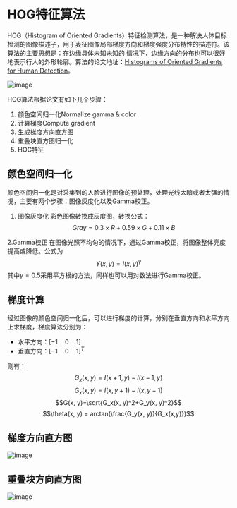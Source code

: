 # HOG特征算法

HOG（Histogram of Oriented Gradients）特征检测算法，是一种解决人体目标检测的图像描述子，用于表征图像局部梯度方向和梯度强度分布特性的描述符。该算法的主要思想是：在边缘具体未知未知的
情况下，边缘方向的分布也可以很好地表示行人的外形轮廓。算法的论文地址：[Histograms of Oriented Gradients for Human Detection](https://hal.inria.fr/file/index/docid/548512/filename/hog_cvpr2005.pdf)。

![image](https://user-images.githubusercontent.com/27406337/179682007-2410c97d-86c3-41a0-9f83-6e122c33e059.png)

HOG算法根据论文有如下几个步骤：

1. 颜色空间归一化Normalize gamma & color
2. 计算梯度Compute gradient
3. 生成梯度方向直方图
4. 重叠块直方图归一化
5. HOG特征

## 颜色空间归一化

颜色空间归一化是对采集到的人脸进行图像的预处理，处理光线太暗或者太强的情况，主要有两个步骤：图像灰度化以及Gamma校正。

1. 图像灰度化
彩色图像转换成灰度图，转换公式：$$Gray = 0.3\times R+0.59 \times G +0.11 \times B$$

2.Gamma校正
在图像光照不均匀的情况下，通过Gamma校正，将图像整体亮度提高或降低。公式为$$Y(x, y) = I(x, y)^{\gamma}$$其中$\gamma = 0.5$采用平方根的方法，同样也可以用对数法进行Gamma校正。

## 梯度计算

经过图像的颜色空间归一化后，可以进行梯度的计算，分别在垂直方向和水平方向上求梯度，梯度算法分别为：
- 水平方向：$[-1\quad 0\quad 1]$
- 垂直方向：$[-1\quad 0\quad 1]^T$

则有：
$$G_x(x, y) = I(x+1, y)-I(x-1, y)$$ $$G_x(x, y) = I(x, y+1)-I(x, y-1)$$ $$G(x, y)=\sqrt{G_x(x, y)^2+G_y(x, y)^2}$$ $$\theta(x, y) = arctan(\frac{G_y(x, y)}{G_x(x,y)})$$

## 梯度方向直方图

![image](https://user-images.githubusercontent.com/27406337/179684557-83114208-f856-4dc6-b008-5dfa9d3ea625.png)


## 重叠块方向直方图

![image](https://user-images.githubusercontent.com/27406337/179684885-a339e6d3-ac70-4766-893d-7220d00938e4.png)



